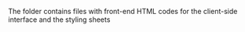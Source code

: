 The folder contains files with 
front-end HTML codes for the client-side
interface and the styling sheets
